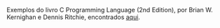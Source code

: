 Exemplos do livro C Programming Language (2nd Edition), por Brian W. Kernighan e Dennis Ritchie, encontrados [aqui](www.informit.com/store/c-programming-language-9780131103627).
